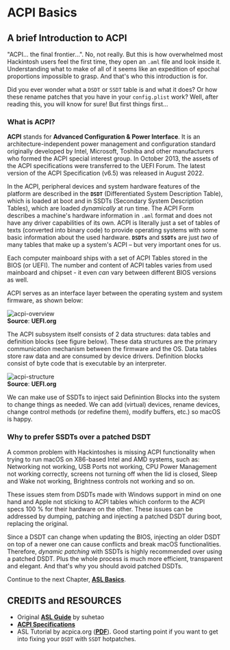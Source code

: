 # ACPI Basics
## A brief Introduction to ACPI
"ACPI… the final frontier…". No, not really. But this is how overwhelmed most Hackintosh users feel the first time, they open an `.aml` file and look inside it. Understanding what to make of all of it seems like an expedition of epochal proportions impossible to grasp. And that's who this introduction is for.

Did you ever wonder what a `DSDT` or `SSDT` table is and what it does? Or how these rename patches that you have in your `config.plist` work? Well, after reading this, you will know for sure! But first things first…

### What is ACPI?
**ACPI** stands for **Advanced Configuration & Power Interface**. It is an architecture-independent power management and configuration standard originally developed by Intel, Microsoft, Toshiba and other manufacturers who formed the ACPI special interest group. In October 2013, the assets of the ACPI specifications were transferred to the UEFI Forum. The latest version of the ACPI Specification (v6.5) was released in August 2022.

In the ACPI, peripheral devices and system hardware features of the platform are described in the **`DSDT`** (Differentiated System Description Table), which is loaded at boot and in SSDTs (Secondary System Description Tables), which are loaded *dynamically* at run time. The ACPI Form describes a machine's hardware information in `.aml` format and does not have any driver capabilities of its own. ACPI is literally just a set of tables of texts (converted into binary code) to provide operating systems with some basic information about the used hardware. **`DSDTs`** and **`SSDTs`** are just *two* of many tables that make up a system's ACPI – but very important ones for us.

Each computer mainboard ships with a set of ACPI Tables stored in the BIOS (or UEFI). The number and content of ACPI tables varies from used mainboard and chipset - it even *can* vary between different BIOS versions as well.

ACPI serves as an interface layer between the operating system and system firmware, as shown below:

![acpi-overview](https://user-images.githubusercontent.com/76865553/187380087-3446fc20-75c2-4490-95f9-bfc8043ffb09.png)</br>
**Source**: **UEFI.org**

The ACPI subsystem itself consists of 2 data structures: data tables and definition blocks (see figure below). These data structures are the primary communication mechanism between the firmware and the OS. Data tables store raw data and are consumed by device drivers. Definition blocks consist of byte code that is executable by an interpreter.

![acpi-structure](https://user-images.githubusercontent.com/76865553/187380905-e325398d-e65a-4db3-85c2-0d2cdb0b2934.png)</br>
**Source**: **UEFI.org**

We can make use of SSDTs to inject said Definintion Blocks into the system to change things as needed. We can add (virtual) devices, rename devices, change control methods (or redefine them), modify buffers, etc.) so macOS is happy.

### Why to prefer SSDTs over a patched DSDT
A common problem with Hackintoshes is missing ACPI functionality when trying to run macOS on X86-based Intel and AMD systems, such as: Networking not working, USB Ports not working, CPU Power Management not working correctly, screens not turning off when the lid is closed, Sleep and Wake not working, Brightness controls not working and so on.

These issues stem from DSDTs made with Windows support in mind on one hand and Apple not sticking to ACPI tables which conform to the ACPI specs 100 % for their hardware on the other. These issues can be addressed by dumping, patching and injecting a patched DSDT during boot, replacing the original.

Since a DSDT can change when updating the BIOS, injecting an older DSDT on top of a newer one can cause conflicts and break macOS functionalities. Therefore, *dynamic patching* with SSDTs is highly recommended over using a patched DSDT. Plus the whole process is much more efficient, transparent and elegant. And that's why you should avoid patched DSDTs.

Continue to the next Chapter, [**ASL Basics**](https://github.com/5T33Z0/OC-Little-Translated/blob/main/00_ACPI/ACPI_Basics/ASL_Basics.md).

## CREDITS and RESOURCES
- Original [**ASL Guide**](https://bbs.pcbeta.com/forum.php?mod=viewthread&tid=944566&archive=2&extra=page%3D1&page=1) by suhetao
- [**ACPI Specifications**](https://uefi.org/specifications)
- ASL Tutorial by acpica.org ([**PDF**](https://acpica.org/sites/acpica/files/asl_tutorial_v20190625.pdf)). Good starting point if you want to get into fixing your `DSDT` with `SSDT` hotpatches.
